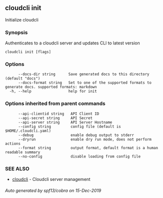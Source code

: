 ## cloudcli init

Initialize cloudcli

### Synopsis

Authenticates to a cloudcli server and updates CLI to latest version

```
cloudcli init [flags]
```

### Options

```
      --docs-dir string      Save generated docs to this directory (default "docs")
      --docs-format string   Set to one of the supported formats to generate docs. supported formats: markdown
  -h, --help                 help for init
```

### Options inherited from parent commands

```
      --api-clientid string   API Client ID
      --api-secret string     API Secret
      --api-server string     API Server Hostname
      --config string         config file (default is $HOME/.cloudcli.yaml)
      --debug                 enable debug output to stderr
      --dryrun                enable dry run mode, does not perform actions
      --format string         output format, default format is a human readable summary
      --no-config             disable loading from config file
```

### SEE ALSO

* [cloudcli](cloudcli.md)	 - Cloudcli server management

###### Auto generated by spf13/cobra on 15-Dec-2019
